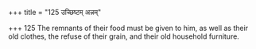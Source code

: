 +++
title = "125 उच्छिष्टम् अन्नम्"

+++
125	The remnants of their food must be given to him, as well as their old clothes, the refuse of their grain, and their old household furniture.